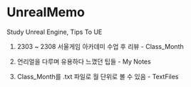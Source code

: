 # UnrealMemo
Study Unreal Engine, Tips To UE

1. 2303 ~ 2308 서울게임 아카데미 수업 후 리뷰 - Class_Month

2. 언리얼을 다루며 유용하다 느꼈던 팁들 - My Notes

3. Class_Month를 .txt 파일로 월 단위로 볼 수 있음 - TextFiles
